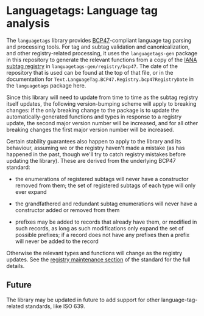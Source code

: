 # Languagetags: Language tag analysis

The `languagetags` library provides
[BCP47](https://tools.ietf.org/html/bcp47)-compliant language tag
parsing and processing tools. For tag and subtag validation and
canonicalization, and other registry-related processing, it uses the
`languagetags-gen` package in this repository to generate the relevant
functions from a copy of the [IANA subtag
registry](https://www.iana.org/assignments/language-subtag-registry/language-subtag-registry)
in `languagetags-gen/registry/bcp47`. The date of the repository that
is used can be found at the top of that file, or in the documentation
for `Text.LanguageTag.BCP47.Registry.bcp47RegistryDate` in the
`languagetags` package here.

Since this library will need to update from time to time as the subtag
registry itself updates, the following version-bumping scheme will
apply to breaking changes: if the only breaking change to the package
is to update the automatically-generated functions and types in
response to a registry update, the second major version number will be
increased, and for all other breaking changes the first major version
number will be increased.

Certain stability guarantees also happen to apply to the library and
its behaviour, assuming we or the registry haven't made a mistake (as
has happened in the past, though we'll try to catch registry mistakes
before updating the library). These are derived from the underlying
BCP47 standard:

- the enumerations of registered subtags will never have a constructor
  removed from them; the set of registered subtags of each type will
  only ever expand

- the grandfathered and redundant subtag enumerations will never have
  a constructor added or removed from them

- prefixes may be added to records that already have them, or modified
  in such records, as long as such modifications only expand the set
  of possible prefixes; if a record does not have any prefixes then a
  prefix will never be added to the record

Otherwise the relevant types and functions will change as the registry
updates. See the [registry maintenance
section](https://tools.ietf.org/html/bcp47#section-3.3) of the
standard for the full details.

## Future

The library may be updated in future to add support for other
language-tag-related standards, like ISO 639.
